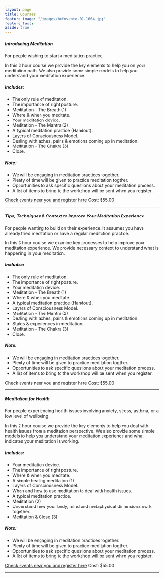```yaml
---
layout: page
title: Courses
feature_image: "/images/bufovento-02-1664.jpg"
feature_text: 
aside: true
---
```

##### Introducing Meditation
For people wishing to start a meditation practice. 

In this 3 hour course we provide the key elements to help you on your meditation path. We also provide some simple models to help you understand your meditation experience.

##### Includes: 
* The only rule of meditation.
* The importance of right posture.
* Meditation - The Breath (1)
* Where & when you meditate.
* Your meditation device.
* Meditation - The Mantra (2)
* A typical meditation practice (Handout).
* Layers of Consciousness Model. 
* Dealing with aches, pains & emotions coming up in meditation.
* Meditation - The Chakra (3)
* Close.

##### Note: 
* We will be engaging in meditation practices together.
* Plenty of time will be given to practice meditation togther.
* Opportunities to ask specific questions about your meditation process.
* A list of items to bring to the workshop will be sent when you register. 

[Check events near you and register here](/events) Cost: $55.00

_____________________________________________________________________________

##### Tips, Techniques & Context to Improve Your Meditation Experience

For people wanting to build on their experience. It assumes you have already tried meditation or have a regular meditation practice. 

In this 3 hour course we examine key processes to help improve your meditation experience. We provide necessary context to understand what is happening in your meditation.

##### Includes: 
* The only rule of meditation.
* The importance of right posture.
* Your meditation device.
* Meditation - The Breath (1)
* Where & when you meditate.
* A typical meditation practice (Handout).
* Layers of Consciousness Model.
* Meditation - The Mantra (2)
* Dealing with aches, pains & emotions coming up in meditation.
* States & experiences in meditation.
* Meditation - The Chakra (3)
* Close. 

##### Note: 
* We will be engaging in meditation practices together.
* Plenty of time will be given to practice meditation togther.
* Opportunities to ask specific questions about your meditation process.
* A list of items to bring to the workshop will be sent when you register. 

[Check events near you and register here](/events) Cost: $55.00
______________________________________________________________________________

##### Meditation for Health

For people experiencing health issues involving anxiety, stress, asthma, or a low level of wellbeing. 

In this 2 hour course we provide the key elements to help you deal with health issues from a meditation perspective. We also provide some simple models to help you understand your meditation experience and what indicates your meditation is working.

##### Includes: 
* Your meditation device.
* The importance of right posture.
* Where & when you meditate.
* A simple healing meditation (1)
* Layers of Consciousness Model.
* When and how to use meditation to deal with health issues.
* A typical meditation practice.
* Meditation (2)
* Understand how your body, mind and metaphysical dimensions work together.
* Meditation & Close (3)

##### Note: 
* We will be engaging in meditation practices together.
* Plenty of time will be given to practice meditation togther.
* Opportunities to ask specific questions about your meditation process.
* A list of items to bring to the workshop will be sent when you register. 

[Check events near you and register here](/events) Cost: $55.00 


--- 





